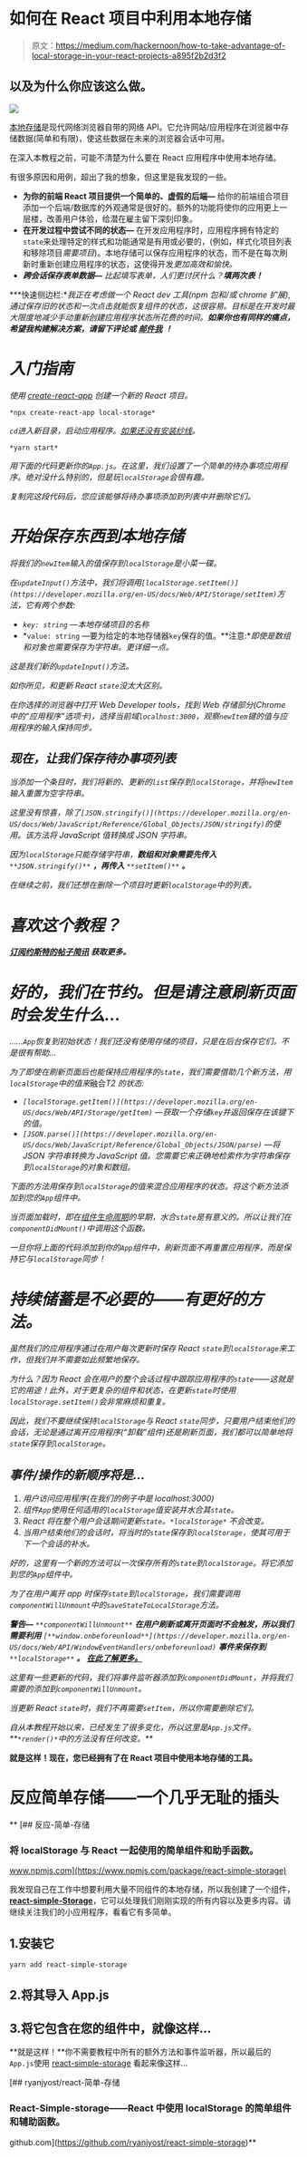 # 如何在 React 项目中利用本地存储

> 原文：<https://medium.com/hackernoon/how-to-take-advantage-of-local-storage-in-your-react-projects-a895f2b2d3f2>

## 以及为什么你应该这么做。

![](img/b8c43fc25ac8e79ac2a3074fab13cc13.png)

[本地存储](https://developer.mozilla.org/en-US/docs/Web/API/Window/localStorage)是现代网络浏览器自带的网络 API。它允许网站/应用程序在浏览器中存储数据(简单和有限)，使这些数据在未来的浏览器会话中可用。

在深入本教程之前，可能不清楚为什么要在 React 应用程序中使用本地存储。

有很多原因和用例，超出了我的想象，但这里是我发现的一些。

*   **为你的前端 React 项目提供一个简单的、虚假的后端—** 给你的前端组合项目添加一个后端/数据库的外观通常是很好的。额外的功能将使你的应用更上一层楼，改善用户体验，给潜在雇主留下深刻印象。
*   **在开发过程中尝试不同的状态—** 在开发应用程序时，应用程序拥有特定的`state`来处理特定的样式和功能通常是有用或必要的，(例如，样式化项目列表和移除项目*需要项目*)。本地存储可以保存应用程序的状态，而不是在每次刷新时重新创建应用程序的状态，这使得开发*更加高效和愉快。*
*   ***跨会话保存表单数据—** 比起填写表单，人们更讨厌什么？**填两次表！***

***快速侧边栏:**我正在考虑做一个 React dev 工具(npm 包和/或 chrome 扩展),通过保存旧的状态和一次点击就能恢复组件的状态，这很容易。目标是在开发时最大限度地减少手动重新创建应用程序状态所花费的时间。**如果你也有同样的痛点，希望我构建解决方案，请留下评论或** [**邮件我**](https://ryanjyost.com) **！***

# *入门指南*

*使用 [create-react-app](https://github.com/facebook/create-react-app) 创建一个新的 React 项目。*

```
*npx create-react-app local-storage*
```

*`cd`进入新目录，启动应用程序。[如果还没有安装纱线](https://www.npmjs.com/package/yarn)。*

```
*yarn start*
```

*用下面的代码更新你的`App.js`。在这里，我们设置了一个简单的待办事项应用程序。绝对没什么特别的，但是玩`localStorage`会很有趣。*

*复制完这段代码后，您应该能够将待办事项添加到列表中并删除它们。*

# *开始保存东西到本地存储*

*将我们的`newItem`输入的值保存到`localStorage`是小菜一碟。*

*在`updateInput()`方法中，我们将调用`[localStorage.setItem()](https://developer.mozilla.org/en-US/docs/Web/API/Storage/setItem)`方法，它有两个参数:*

*   *`key: string` —本地存储项目的名称*
*   *`value: string` —要为给定的本地存储器`key`保存的值。**注意:**即使是数组和对象也需要保存为字符串。*更详细一点。**

*这是我们新的`updateInput()`方法。*

*如你所见，和更新 React `state`没太大区别。*

*在你选择的浏览器中打开 Web Developer tools，找到 Web 存储部分(Chrome 中的“应用程序”选项卡)，选择当前域`localhost:3000`，观察`newItem`键的值与应用程序的输入保持同步。*

## *现在，让我们保存待办事项列表*

*当添加一个条目时，我们将新的、更新的`list`保存到`localStorage`，并将`newItem`输入重置为空字符串。*

*这里没有惊喜，除了`[JSON.stringify()](https://developer.mozilla.org/en-US/docs/Web/JavaScript/Reference/Global_Objects/JSON/stringify)`的使用。该方法将 JavaScript 值转换成 JSON 字符串。*

*因为`localStorage`只能存储字符串，**数组和对象需要先传入** `**JSON.stringify()**` **，再传入** `**setItem()**` **。***

*在继续之前，我们还想在删除一个项目时更新`localStorage`中的列表。*

# *喜欢这个教程？*

*[**订阅约斯特的帖子简讯**](https://tinyletter.com/ryanjyost) **获取更多。***

# *好的，我们在节约。但是请注意刷新页面时会发生什么…*

*……`App`恢复到初始状态！我们还没有使用存储的项目，只是在后台保存它们。不是很有帮助…*

*为了即使在刷新页面后也能保持应用程序的`state`，我们需要借助几个新方法，用`localStorage`中的值来*融合*T2 的状态:*

*   *`[localStorage.getItem()](https://developer.mozilla.org/en-US/docs/Web/API/Storage/getItem)` —获取一个存储`key`并返回保存在该键下的值。*
*   *`[JSON.parse()](https://developer.mozilla.org/en-US/docs/Web/JavaScript/Reference/Global_Objects/JSON/parse)` —将 JSON 字符串转换为 JavaScript 值。您需要它来正确地检索作为字符串保存到`localStorage`的对象和数组。*

*下面的方法用保存到`localStorage`的值来混合应用程序的状态。将这个新方法添加到您的`App`组件中。*

*当页面加载时，即在[组件生命周期](https://reactjs.org/docs/state-and-lifecycle.html)的早期，水合`state`是有意义的。所以让我们在`componentDidMount()`中调用这个函数。*

*一旦你将上面的代码添加到你的`App`组件中，刷新页面不再重置应用程序，而是保持它与`localStorage`同步！*

# *持续储蓄是不必要的——有更好的方法。*

*虽然我们的应用程序通过在用户每次更新时保存 React `state`到`localStorage`来工作，但我们并不需要如此频繁地保存。*

*为什么？因为 React 会在用户的整个会话过程中跟踪应用程序的`state`——这就是它的用途！此外，对于更复杂的组件和状态，在更新`state`时使用`localStorage.setItem()`会非常麻烦和重复。*

*因此，我们不要继续保持`localStorage`与 React `state`同步，只要用户结束他们的会话，无论是通过离开应用程序(“卸载”组件)还是刷新页面，我们都可以简单地将`state`保存到`localStorage`。*

## *事件/操作的新顺序将是…*

1.  *用户访问应用程序(在我们的例子中是 localhost:3000)*
2.  *组件`App`使用任何适用的`localStorage`值安装并水合其`state`。*
3.  *React 将在整个用户会话期间更新`state`。`*localStorage*` *不会改变。**
4.  *当用户结束他们的会话时，将当时的`state`保存到`localStorage`，使其可用于下一个会话的补水。*

*好的，这里有一个新的方法可以一次保存所有的`state`到`localStorage`。将它添加到您的`App`组件中。*

*为了在用户离开 app 时保存`state`到`localStorage`，我们需要调用`componentWillUnmount`中的`saveStateToLocalStorage`方法。*

***警告—** `**componentWillUnmount**` **在用户刷新或离开页面时不会触发，所以我们需要利用** `[**window.onbeforeunload**](https://developer.mozilla.org/en-US/docs/Web/API/WindowEventHandlers/onbeforeunload)` **事件来保存到** `**localStorage**` **。** [**在此了解更多。**](https://stackoverflow.com/questions/39084924/componentwillunmount-not-being-called-when-refreshing-the-current-page)*

*这里有一些更新的代码，我们将事件监听器添加到`componentDidMount`，并将我们需要的添加到`componentWillUnmount`。*

*当更新 React `state`时，我们不再需要`setItem`，所以你需要删除它们。*

*自从本教程开始以来，已经发生了很多变化，所以这里是`App.js`文件。**`*render()*`*中的方法没有任何改变。****

**就是这样！现在，您已经拥有了在 React 项目中使用本地存储的工具。**

# **反应简单存储——一个几乎无耻的插头**

**[](https://www.npmjs.com/package/react-simple-storage) [## 反应-简单-存储

### 将 localStorage 与 React 一起使用的简单组件和助手函数。

www.npmjs.com](https://www.npmjs.com/package/react-simple-storage) 

我发现自己在工作中想要利用大量不同组件的本地存储，所以我创建了一个组件，[**react-simple-Storage**](https://github.com/ryanjyost/react-simple-storage)，它可以处理我们刚刚实现的所有内容以及更多内容。请继续关注我们的小应用程序，看看它有多简单。

## 1.安装它

```
yarn add react-simple-storage
```

## 2.将其导入 App.js

## 3.将它包含在您的<app>组件中，就像这样…</app>

**就是这样！**你不需要教程中所有的额外方法和事件监听器，所以最后的`App.js`使用 [react-simple-storage](https://github.com/ryanjyost/react-simple-storage) 看起来像这样…

[](https://github.com/ryanjyost/react-simple-storage) [## ryanjyost/react-简单-存储

### React-Simple-storage——React 中使用 localStorage 的简单组件和辅助函数。

github.com](https://github.com/ryanjyost/react-simple-storage)**